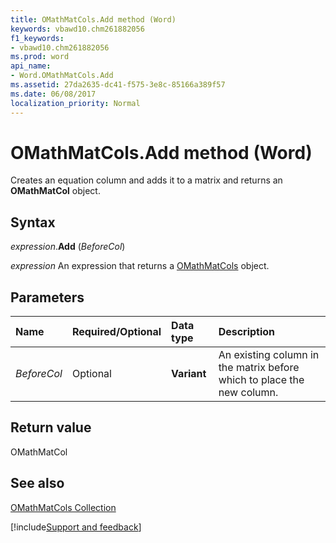 ```yaml
---
title: OMathMatCols.Add method (Word)
keywords: vbawd10.chm261882056
f1_keywords:
- vbawd10.chm261882056
ms.prod: word
api_name:
- Word.OMathMatCols.Add
ms.assetid: 27da2635-dc41-f575-3e8c-85166a389f57
ms.date: 06/08/2017
localization_priority: Normal
---
```



# OMathMatCols.Add method (Word)

Creates an equation column and adds it to a matrix and returns an  **OMathMatCol** object.


## Syntax

_expression_.**Add** (_BeforeCol_)

 _expression_ An expression that returns a [OMathMatCols](./Word.OMathMatCols.md) object.


## Parameters



|Name|Required/Optional|Data type|Description|
|:-----|:-----|:-----|:-----|
| _BeforeCol_|Optional| **Variant**|An existing column in the matrix before which to place the new column.|

## Return value

OMathMatCol


## See also


[OMathMatCols Collection](Word.OMathMatCols.md)

[!include[Support and feedback](~/includes/feedback-boilerplate.md)]